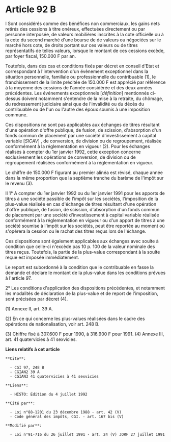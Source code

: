 # Article 92 B

I Sont considérés comme des bénéfices non commerciaux, les gains nets retirés des cessions à titre onéreux, effectuées
directement ou par personne interposée, de valeurs mobilières inscrites à la cote officielle ou à la cote du second marché
d'une bourse de de valeurs ou négociées sur le marché hors cote, de droits portant sur ces valeurs ou de titres
représentatifs de telles valeurs, lorsque le montant de ces cessions excède, par foyer fiscal, 150.000 F par an.

Toutefois, dans des cas et conditions fixés par décret en conseil d'Etat et correspondant à l'intervention d'un évènement
exceptionnel dans la situation personnelle, familiale ou professionnelle du contribuable (1), le franchissement de la limite
précitée de 150.000 F est apprécié par référence à la moyenne des cessions de l'année considérée et des deux années
précédentes. Les événements exceptionnels [*définition*] mentionnés ci-dessus doivent notamment s'entendre de la mise à la
retraite, du chômage, du redressement judiciaire ainsi que de l'invalidité ou du décès du contribuable ou de l'un ou l'autre
des époux soumis à une imposition commune.

Ces dispositions ne sont pas applicables aux échanges de titres résultant d'une opération d'offre publique, de fusion, de
scission, d'absorption d'un fonds commun de placement par une société d'investissement à capital variable [*SICAV*] , de
conversion, de division ou de regroupement, réalisée conformément à la réglementation en vigueur (2). Pour les échanges
réalisés à compter du 1er janvier 1992, cette exception concerne exclusivement les opérations de conversion, de division ou
de regroupement réalisées conformément à la réglementation en vigueur.

Le chiffre de 150.000 F figurant au premier alinéa est révisé, chaque année dans la même proportion que la septième tranche
du barème de l'impôt sur le revenu (3).

II 1° A compter du 1er janvier 1992 ou du 1er janvier 1991 pour les apports de titres à une société passible de l'impôt sur
les sociétés, l'imposition de la plus-value réalisée en cas d'échange de titres résultant d'une opération d'offre publique,
de fusion, de scission, d'absorption d'un fonds commun de placement par une société d'investissement à capital variable
réalisée conformément à la réglementation en vigueur ou d'un apport de titres à une société soumise à l'impôt sur les
sociétés, peut être reportée au moment où s'opérera la cession ou le rachat des titres reçus lors de l'échange.

Ces dispositions sont également applicables aux échanges avec soulte à condition que celle-ci n'excède pas 10 p. 100 de la
valeur nominale des titres reçus. Toutefois, la partie de la plus-value correspondant à la soulte reçue est imposée
immédiatement.

Le report est subordonné à la condition que le contribuable en fasse la demande et déclare le montant de la plus-value dans
les conditions prévues à l'article 97.

2° Les conditions d'application des dispositions précédentes, et notamment les modalités de déclaration de la plus-value et
de report de l'imposition, sont précisées par décret (4).

(1) Annexe II, art. 39 A.

(2) En ce qui concerne les plus-values réalisées dans le cadre des opérations de nationalisation, voir art. 248 B.

(3) Chiffre fixé à 307.600 F pour 1990, à 316.900 F pour 1991.    (4) Annexe III, art. 41 quatervicies à 41 sexvicies.

**Liens relatifs à cet article**

	**Cite**:

	  - CGI 97, 248 B
	  - CGIAN2 39 A
	  - CGIAN3 41 quatervicies à 41 sexvicies

	**Liens**:

	  - HISTO: Edition du 4 juillet 1992

	**Cité par**:

	  - Loi n°88-1201 du 23 décembre 1988 - art. 42 (V)
	  - Code général des impôts, CGI. - art. 167 bis (V)

	**Modifié par**:

	  - Loi n°91-716 du 26 juillet 1991 - art. 24 (V) JORF 27 juillet 1991
